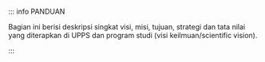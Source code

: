 ::: info PANDUAN

Bagian ini berisi deskripsi singkat visi, misi, tujuan, strategi dan tata nilai yang diterapkan di UPPS dan program studi (visi keilmuan/scientific vision).

:::
